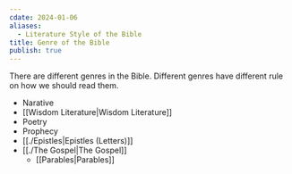 ```yaml
---
cdate: 2024-01-06
aliases:
  - Literature Style of the Bible
title: Genre of the Bible
publish: true
---
```

There are different genres in the Bible. Different genres have different rule on how we should read them.

- Narative
- [[Wisdom Literature|Wisdom Literature]]
- Poetry
- Prophecy
- [[./Epistles|Epistles (Letters)]]
- [[./The Gospel|The Gospel]]
	- [[Parables|Parables]]